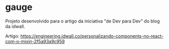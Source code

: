 # gauge
Projeto desenvolvido para o artigo da iniciativa "de Dev para Dev" do blog da idwall.

Artigo: https://engineering.idwall.co/personalizando-components-no-react-com-o-mixin-2f5a93a9c959
